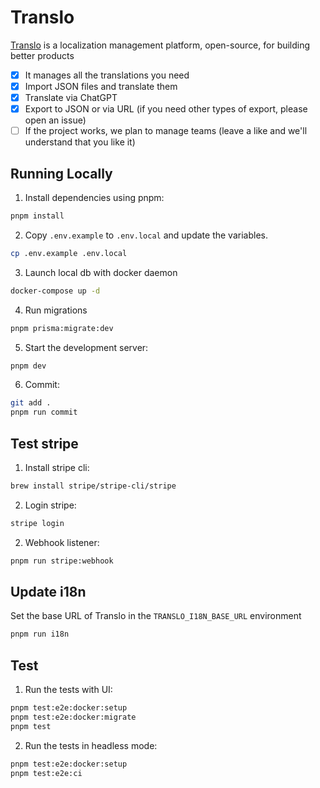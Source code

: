 # Translo

[Translo](https://www.translo.app) is a localization management platform, open-source, for building better products

- [x] It manages all the translations you need
- [x] Import JSON files and translate them
- [x] Translate via ChatGPT
- [x] Export to JSON or via URL (if you need other types of export, please open an issue)
- [ ] If the project works, we plan to manage teams (leave a like and we'll understand that you like it)

## Running Locally

1. Install dependencies using pnpm:

```sh
pnpm install
```

2. Copy `.env.example` to `.env.local` and update the variables.

```sh
cp .env.example .env.local
```

3. Launch local db with docker daemon

```sh
docker-compose up -d
```

4. Run migrations

```sh
pnpm prisma:migrate:dev
```

5. Start the development server:

```sh
pnpm dev
```

6. Commit:

```sh
git add .
pnpm run commit
```

## Test stripe

1. Install stripe cli:

```sh
brew install stripe/stripe-cli/stripe
```

2. Login stripe:

```sh
stripe login
```

2. Webhook listener:

```sh
pnpm run stripe:webhook
```

## Update i18n

Set the base URL of Translo in the `TRANSLO_I18N_BASE_URL` environment

```sh
pnpm run i18n
```

## Test

1. Run the tests with UI:

```sh
pnpm test:e2e:docker:setup
pnpm test:e2e:docker:migrate
pnpm test
```

2. Run the tests in headless mode:

```sh
pnpm test:e2e:docker:setup
pnpm test:e2e:ci
```
